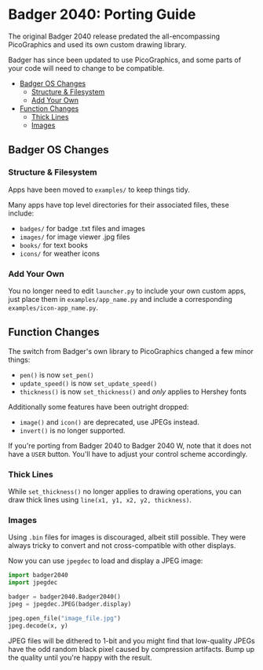 # Badger 2040: Porting Guide <!-- omit in toc -->

The original Badger 2040 release predated the all-encompassing PicoGraphics and used its own custom drawing library.

Badger has since been updated to use PicoGraphics, and some parts of your code will need to change to be compatible.

- [Badger OS Changes](#badger-os-changes)
  - [Structure \& Filesystem](#structure--filesystem)
  - [Add Your Own](#add-your-own)
- [Function Changes](#function-changes)
  - [Thick Lines](#thick-lines)
  - [Images](#images)


## Badger OS Changes

### Structure & Filesystem

Apps have been moved to `examples/` to keep things tidy.

Many apps have top level directories for their associated files, these include:

* `badges/` for badge .txt files and images
* `images/` for image viewer .jpg files
* `books/` for text books
* `icons/` for weather icons

### Add Your Own

You no longer need to edit `launcher.py` to include your own custom apps, just place them in `examples/app_name.py` and include a corresponding `examples/icon-app_name.py`.

## Function Changes

The switch from Badger's own library to PicoGraphics changed a few minor things:

* `pen()` is now `set_pen()`
* `update_speed()` is now `set_update_speed()`
* `thickness()` is now `set_thickness()` and *only* applies to Hershey fonts

Additionally some features have been outright dropped:

* `image()` and `icon()` are deprecated, use JPEGs instead.
* `invert()` is no longer supported.

If you're porting from Badger 2040 to Badger 2040 W, note that it does not have a `USER` button. You'll have to adjust your control scheme accordingly.

### Thick Lines

While `set_thickness()` no longer applies to drawing operations, you can draw thick lines using `line(x1, y1, x2, y2, thickness)`.

### Images

Using `.bin` files for images is discouraged, albeit still possible. They were always tricky to convert and not cross-compatible with other displays.

Now you can use `jpegdec` to load and display a JPEG image:

```python
import badger2040
import jpegdec

badger = badger2040.Badger2040()
jpeg = jpegdec.JPEG(badger.display)

jpeg.open_file("image_file.jpg")
jpeg.decode(x, y)
```

JPEG files will be dithered to 1-bit and you might find that low-quality JPEGs have the odd random black pixel caused by compression artifacts. Bump up the quality until you're happy with the result.